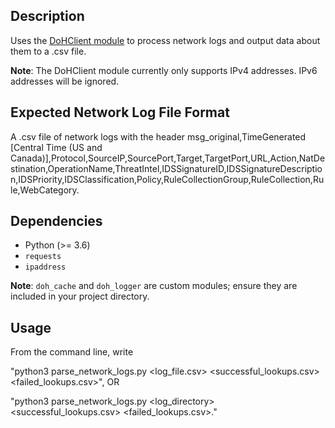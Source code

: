 ## Description
Uses the [DoHClient module](https://github.com/vintagecircuit/DoH-Client-Module/tree/main) to process network logs and output data about them to a .csv file.

**Note**: The DoHClient module currently only supports IPv4 addresses. IPv6 addresses will be ignored. 
## Expected Network Log File Format
A .csv file of network logs with the header msg_original,TimeGenerated [Central Time (US and Canada)],Protocol,SourceIP,SourcePort,Target,TargetPort,URL,Action,NatDestination,OperationName,ThreatIntel,IDSSignatureID,IDSSignatureDescription,IDSPriority,IDSClassification,Policy,RuleCollectionGroup,RuleCollection,Rule,WebCategory.
## Dependencies
- Python (>= 3.6)
- `requests`
- `ipaddress`

**Note**: `doh_cache` and `doh_logger` are custom modules; ensure they are included in your project directory.

## Usage
From the command line, write 

"python3 parse_network_logs.py <log_file.csv> <successful_lookups.csv> <failed_lookups.csv>", OR 

"python3 parse_network_logs.py <log_directory> <successful_lookups.csv> <failed_lookups.csv>."




